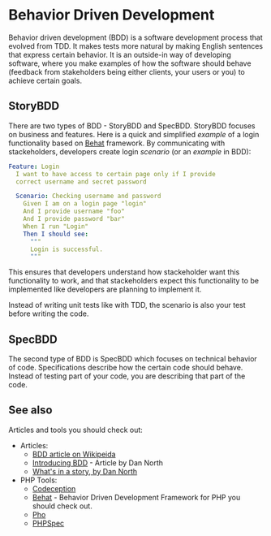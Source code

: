 # Behavior Driven Development

Behavior driven development (BDD) is a software development process that evolved from
TDD. It makes tests more natural by making English sentences that express certain
behavior. It is an outside-in way of developing software, where you make examples
of how the software should behave (feedback from stakeholders being either
clients, your users or you) to achieve certain goals.

## StoryBDD

There are two types of BDD - StoryBDD and SpecBDD. StoryBDD focuses on business
and features. Here is a quick and simplified *example* of a login functionality
based on [Behat](http://docs.behat.org) framework. By communicating with
stackeholders, developers create login *scenario* (or an *example* in BDD):

```yaml
Feature: Login
  I want to have access to certain page only if I provide
  correct username and secret password

  Scenario: Checking username and password
    Given I am on a login page "login"
    And I provide username "foo"
    And I provide password "bar"
    When I run "Login"
    Then I should see:
      """
      Login is successful.
      """
```

This ensures that developers understand how stackeholder want this functionality
to work, and that stackeholders expect this functionality to be implemented like
developers are planning to implement it.

Instead of writing unit tests like with TDD, the scenario is also your test before
writing the code.

## SpecBDD

The second type of BDD is SpecBDD which focuses on technical behavior of code.
Specifications describe how the certain code should behave. Instead of testing part
of your code, you are describing that part of the code.

## See also

Articles and tools you should check out:

* Articles:
    * [BDD article on Wikipeida](http://en.wikipedia.org/wiki/Behavior-driven_development)
    * [Introducing BDD](http://dannorth.net/introducing-bdd/) - Article by Dan North
    * [What's in a story, by Dan North](http://dannorth.net/whats-in-a-story/)
* PHP Tools:
    * [Codeception](http://codeception.com/)
    * [Behat](http://docs.behat.org/) - Behavior Driven Development Framework
      for PHP you should check out.
    * [Pho](https://github.com/danielstjules/pho)
    * [PHPSpec](http://www.phpspec.net/)
